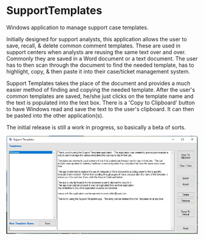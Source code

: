 # SupportTemplates
Windows application to manage support case templates.

Initially designed for support analysts, this application allows the user to save, recall, & delete common comment templates.  These are used in support centers when analysts are reusing the same text over and over.  Commonly they are saved in a Word document or a text document.  The user has to then scan through the document to find the needed template, has to highlight, copy, & then paste it into their case/ticket management system.

Support Templates takes the place of the document and provides a much easier method of finding and copying the needed template.  After the user's common templates are saved, he/she just clicks on the template name and the text is populated into the text box.  There is a 'Copy to Clipboard' button to have Windows read and save the text to the user's clipboard.  It can then be pasted into the other application(s).

The initial release is still a work in progress, so basically a beta of sorts.  

![ScreenShot](./screenshot3.JPG)
